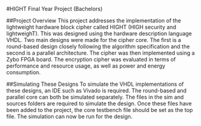 #HIGHT
Final Year Project (Bachelors)

##Project Overview
This project addresses the implementation of the lightweight hardware block cipher called HIGHT (HIGH security and lightweighT). This was designed using the hardware description language VHDL. Two main designs were made for the cipher core. The first is a round-based design closely following the algorithm specification and the second is a parallel architecture. The cipher was then implemented using a Zybo FPGA board. The encryption cipher was evaluated in terms of performance and resource usage, as well as power and energy consumption.

##Simulating These Designs
To simulate the VHDL implementations of these designs, an IDE such as Vivado is required. The round-based and parallel core can both be simulated separately. The files in the sim and sources folders are required to simulate the design. Once these files have been added to the project, the core testbench file should be set as the top file. The simulation can now be run for the design.